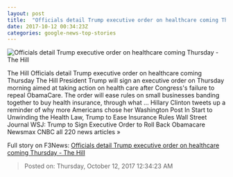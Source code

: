 ```yaml
---
layout: post
title:  "Officials detail Trump executive order on healthcare coming Thursday - The Hill"
date: 2017-10-12 00:34:23Z
categories: google-news-top-stories
---
```


![Officials detail Trump executive order on healthcare coming Thursday - The Hill](http://thehill.com/sites/default/files/blogs/trump_signing_order.jpg)

The Hill Officials detail Trump executive order on healthcare coming Thursday The Hill President Trump will sign an executive order on Thursday morning aimed at taking action on health care after Congress's failure to repeal ObamaCare. The order will ease rules on small businesses banding together to buy health insurance, through what ... Hillary Clinton tweets up a reminder of why more Americans chose her Washington Post In Start to Unwinding the Health Law, Trump to Ease Insurance Rules Wall Street Journal WSJ: Trump to Sign Executive Order to Roll Back Obamacare Newsmax CNBC all 220 news articles »


Full story on F3News: [Officials detail Trump executive order on healthcare coming Thursday - The Hill](http://www.f3nws.com/n/TWYkPC)

> Posted on: Thursday, October 12, 2017 12:34:23 AM
